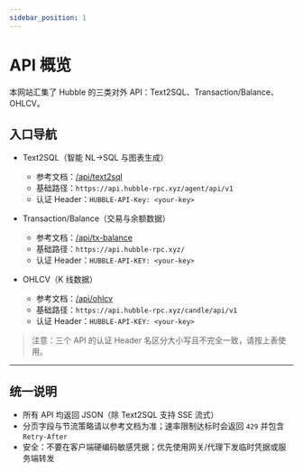 ```yaml
---
sidebar_position: 1
---
```


# API 概览

本网站汇集了 Hubble 的三类对外 API：Text2SQL、Transaction/Balance、OHLCV。

## 入口导航

- Text2SQL（智能 NL→SQL 与图表生成）
  - 参考文档：[/api/text2sql](/api/text2sql)
  - 基础路径：`https://api.hubble-rpc.xyz/agent/api/v1`
  - 认证 Header：`HUBBLE-API-Key: <your-key>`

- Transaction/Balance（交易与余额数据）
  - 参考文档：[/api/tx-balance](/api/tx-balance)
  - 基础路径：`https://api.hubble-rpc.xyz/`
  - 认证 Header：`HUBBLE-API-KEY: <your-key>`

- OHLCV（K 线数据）
  - 参考文档：[/api/ohlcv](/api/ohlcv)
  - 基础路径：`https://api.hubble-rpc.xyz/candle/api/v1`
  - 认证 Header：`HUBBLE-API-KEY: <your-key>`

> 注意：三个 API 的认证 Header 名区分大小写且不完全一致，请按上表使用。

---

## 统一说明

- 所有 API 均返回 JSON（除 Text2SQL 支持 SSE 流式）
- 分页字段与节流策略请以参考文档为准；速率限制达标时会返回 `429` 并包含 `Retry-After`
- 安全：不要在客户端硬编码敏感凭据；优先使用网关/代理下发临时凭据或服务端转发
